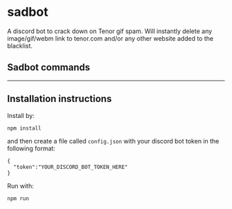 # sadbot

A discord bot to crack down on Tenor gif spam. Will instantly delete any image/gif/webm link to tenor.com and/or any other website added to the blacklist.

## Sadbot commands



----

## Installation instructions

Install by:

    npm install

and then create a file called `config.json` with your discord bot token in the following format:

    {
      "token":"YOUR_DISCORD_BOT_TOKEN_HERE"
    }


Run with:

    npm run
    

